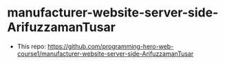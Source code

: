 # manufacturer-website-server-side-ArifuzzamanTusar
- This repo: https://github.com/programming-hero-web-course1/manufacturer-website-server-side-ArifuzzamanTusar
